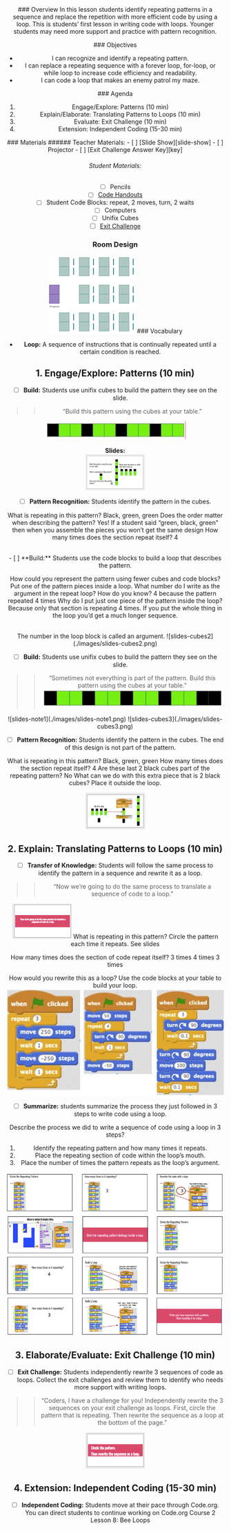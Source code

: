 <header class='header' title='Code the Enemy' subtitle='Lesson 08 (Accelerated)'/>

<notable>
<iconp src='/icons/activity.png'>### Overview</iconp>
In this lesson students identify repeating patterns in a sequence and replace the repetition with more efficient code by using a loop.  This is students’ first lesson in writing code with loops. Younger students may need more support and practice with pattern recognition.

<iconp src='/icons/objectives.png'>### Objectives</iconp>
- I can recognize and identify a repeating pattern.
- I can replace a repeating sequence with a forever loop, for-loop, or while loop to increase code efficiency and readability.
- I can code a loop that makes an enemy patrol my maze.


<iconp src='/icons/agenda.png'>### Agenda</iconp>
1. Engage/Explore: Patterns (10 min)
1. Explain/Elaborate: Translating Patterns to Loops (10 min)
1. Evaluate: Exit Challenge (10 min)
1. Extension: Independent Coding (15-30 min)

<note>
<iconp src='/icons/materials.png'>### Materials</iconp>
###### Teacher Materials:
- [ ] [Slide Show][slide-show]
- [ ] Projector
- [ ] [Exit Challenge Answer Key][key]

###### Student Materials:
- [ ] Pencils
- [ ] [Code Handouts][code-handouts]
- [ ] Student Code Blocks: repeat, 2 moves, turn, 2 waits
- [ ] Computers
- [ ] Unifix Cubes
- [ ] [Exit Challenge][exit]

</note>

### Room Design
![room](/images/layout-rows.png)
<note>
<iconp src='/icons/vocab.png'>### Vocabulary</iconp>

- **Loop:** A sequence of instructions that is continually repeated until a certain condition is reached.

</note>

<pagebreak/>

## 1. Engage/Explore: Patterns (10 min)

- [ ] **Build:** Students use unifix cubes to build the pattern they see on the slide.

> > “Build this pattern using the cubes at your table.”

![pattern1](./images/unifix-cubes-pattern1.jpeg)

<note>**Slides:** <br/>
![slides-cubes1](./images/slides-cubes1.png)
</note>

- [ ] **Pattern Recognition:** Students identify the pattern in the cubes.

<iconp type="question">What is repeating in this pattern?</iconp>
<iconp type="answer">Black, green, green</iconp>
<iconp type="question">Does the order matter when describing the pattern?</iconp>
<iconp type="answer">Yes! If a student said “green, black, green” then when you assemble the pieces you won’t get the same design</iconp>
<iconp type="question">How many times does the section repeat itself?</iconp>
<iconp type="answer">4</iconp>

<br/>
- [ ] **Build:** Students use the code blocks to build a loop that describes the pattern.

<iconp type="question">How could you represent the pattern using fewer cubes and code blocks?</iconp>
<iconp type="answer">Put one of the pattern pieces inside a loop. </iconp>
<iconp type="question">What number do I write as the argument in the repeat loop? How do you know?</iconp>
<iconp type="answer">4 because the pattern repeated 4 times</iconp>
<iconp type="question">Why do I put just one piece of the pattern inside the loop?</iconp>
<iconp type="answer">Because only that section is repeating 4 times. If you put the whole thing in the loop you’d get a much longer sequence.</iconp>

<br/>
<note type="tip">The number in the loop block is called an argument.
![slides-cubes2](./images/slides-cubes2.png)
</note>

- [ ] **Build:** Students use unifix cubes to build the pattern they see on the slide.

> > “Sometimes not everything is part of the pattern. Build this pattern using the cubes at your table.”
![pattern2](./images/unifix-cubes-pattern2.jpeg)

<note>
![slides-note1](./images/slides-note1.png)
![slides-cubes3](./images/slides-cubes3.png)
</note>

- [ ] **Pattern Recognition:** Students identify the pattern in the cubes. The end of this design is not part of the pattern.

<iconp type="question">What is repeating in this pattern?</iconp>
<iconp type="answer">Black, green, green</iconp>
<iconp type="question">How many times does the section repeat itself?</iconp>
<iconp type="answer">4</iconp>
<iconp type="question">Are these last 2 black cubes part of the repeating pattern?</iconp>
<iconp type="answer">No</iconp>
<iconp type="question">What can we do with this extra piece that is 2 black cubes?</iconp>
<iconp type="answer">Place it outside the loop.</iconp>

<note> ![slides-cubes4](./images/slides-cubes4.png)
</note>
<br/>

## 2. Explain: Translating Patterns to Loops (10 min)

- [ ] **Transfer of Knowledge:** Students will follow the same process to identify the pattern in a sequence and rewrite it as a loop.

> > “Now we’re going to do the same process to translate a sequence of code to a loop.”

<note>![slides-note2](./images/slides-note2.png) </note>
<iconp type="question">What is repeating in this pattern? Circle the pattern each time it repeats.</iconp>
<iconp type="answer">See slides </iconp>

<iconp type="question">How many times does the section of code repeat itself?</iconp>
<iconp type="answer">3 times		4 times		3 times</iconp>

<iconp type="question">How would you rewrite this as a loop? Use the code blocks at your table to build your loop.</iconp>
<iconp type="answer">![solutions](./images/solution.jpeg)</iconp>

- [ ] **Summarize:** students summarize the process they just followed in 3 steps to write code using a loop.

<iconp type="question">Describe the process we did to write a sequence of code using a loop in 3 steps? </iconp>
<iconp type="answer">
1. Identify the repeating pattern and how many times it repeats.
2. Place the repeating section of code within the loop’s mouth.
3. Place the number of times the pattern repeats as the loop’s argument.</iconp>

![slides-translating1](./images/slides-translating1.png)
![slides-translating2](./images/slides-translating2.png)
![slides-translating3](./images/slides-translating3.png)
![slides-translating4](./images/slides-translating4.png)

## 3. Elaborate/Evaluate: Exit Challenge (10 min)

- [ ] **Exit Challenge:** Students independently rewrite 3 sequences of code as loops. Collect the exit challenges and review them to identify who needs more support with writing loops.

> > “Coders, I have a challenge for you! Independently rewrite the 3 sequences on your exit challenge as loops. First, circle the pattern that is repeating. Then rewrite the sequence as a loop at the bottom of the page.”

<note>![slides-socrative](./images/slides-soc.png)</note>

## 4. Extension: Independent Coding (15-30 min)

- [ ] **Independent Coding:** Students move at their pace through Code.org. You can direct students to continue working on Code.org Course 2 Lesson 8: Bee Loops


</notable>

[slide-show]: https://docs.google.com/presentation/d/1RcoJ6hh9rQCNuBCYYBFuNXrB3PB13WVs5xq4jOtregI/edit?usp=sharing
[code-handouts]: https://drive.google.com/file/d/0B2wBzr9vcXjPSkdnS2llTlU0bWc/view?usp=sharing
[exit]: https://docs.google.com/document/d/1DjoqTdASsbnpOnhh5GoJLhPqLtP9nrrbKTEyFZl6wk4/edit?usp=sharing
[key]: https://docs.google.com/document/d/10OFFXNsVVOCNlJ56cydtFdOLkXTYWY7Y1KPpua0G1O4/edit?usp=sharing
